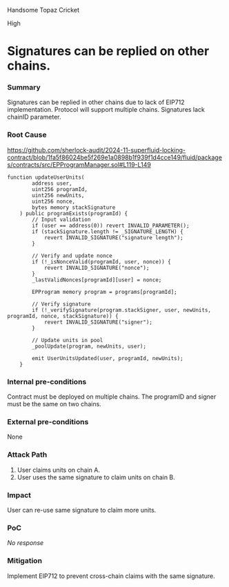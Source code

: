 Handsome Topaz Cricket

High

# Signatures can be replied on other chains.

### Summary

Signatures can be replied in other chains due to lack of EIP712 implementation. Protocol will support multiple chains. Signatures lack chainID parameter.

### Root Cause

https://github.com/sherlock-audit/2024-11-superfluid-locking-contract/blob/1fa5f86024be5f269e1a0898b1f939f1d4cce149/fluid/packages/contracts/src/EPProgramManager.sol#L119-L149

```solidity
function updateUserUnits(
        address user,
        uint256 programId,
        uint256 newUnits,
        uint256 nonce,
        bytes memory stackSignature
    ) public programExists(programId) {
        // Input validation
        if (user == address(0)) revert INVALID_PARAMETER();
        if (stackSignature.length != _SIGNATURE_LENGTH) {
            revert INVALID_SIGNATURE("signature length");
        }

        // Verify and update nonce
        if (!_isNonceValid(programId, user, nonce)) {
            revert INVALID_SIGNATURE("nonce");
        }
        _lastValidNonces[programId][user] = nonce;

        EPProgram memory program = programs[programId];

        // Verify signature
        if (!_verifySignature(program.stackSigner, user, newUnits, programId, nonce, stackSignature)) {
            revert INVALID_SIGNATURE("signer");
        }

        // Update units in pool
        _poolUpdate(program, newUnits, user);

        emit UserUnitsUpdated(user, programId, newUnits);
    }
```

### Internal pre-conditions

Contract must be deployed on multiple chains. The programID and signer must be the same on two chains.

### External pre-conditions

None

### Attack Path

1. User claims units on chain A.
2. User uses the same signature to claim units on chain B.

### Impact

User can re-use same signature to claim more units.

### PoC

_No response_

### Mitigation

Implement EIP712 to prevent cross-chain claims with the same signature. 